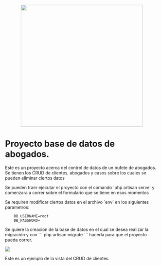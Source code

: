 <p align="center"><a href="https://laravel.com" target="_blank"><img src="https://raw.githubusercontent.com/laravel/art/master/logo-lockup/5%20SVG/2%20CMYK/1%20Full%20Color/laravel-logolockup-cmyk-red.svg" width="400"></a></p>

# Proyecto base de datos de abogados.

<p>Este es un proyecto acerca del control de datos de un bufete de abogados. 
Se tienen los CRUD de clientes, abogados y casos sobre los cuales se pueden eliminar ciertos datos</p>
<p> Se pueden traer ejecutar el proyecto con el comando `php artisan serve` y comenzara a correr 
sobre el formulario que se tiene en esos momentos<p>
<p>Se requiren modificar ciertos datos en el archivo `env` en los siguientes parametros: </p>

``` DB_DATABASE=
    DB_USERNAME=root
    DB_PASSWORD=
```
<p>Se quiere la creacion de la base de datos en el cual se desea realizar la migración y con ```
php artisan migrate
``` hacerla para que el proyecto pueda correr.</p>

<img src=".//image/crud-clientes.png">
<p>Este es un ejemplo de la vista del CRUD de clientes.</p>


